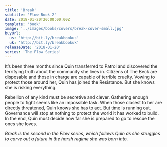 ```yaml
---
title: 'Break'
subtitle: 'Flow Book 2'
date: 2018-01-20T20:00:00.00Z
template: 'book'
image: '../images/books/covers/break-cover-small.jpg'
buyUrl:
  us: 'http://bit.ly/breakbookus'
  uk: 'http://bit.ly/breakbookuk'
releaseDate: '2018-01-20'
series: 'The Flow Series'
---
```


It’s been three months since Quin transferred to Patrol and discovered the terrifying truth about the community she lives in. Citizens of The Beck are disposable and those in charge are capable of terrible cruelty. Vowing to protect those around her, Quin has joined the Resistance. But she knows she is risking everything.

Rebellion of any kind must be secretive and clever. Gathering enough people to fight seems like an impossible task. When those closest to her are directly threatened, Quin knows she has to act. But time is running out. Governance will stop at nothing to protect the world it has worked to build. In the end, Quin must decide how far she is prepared to go to rescue the ones she loves.

_Break is the second in the Flow series, which follows Quin as she struggles to carve out a future in the harsh regime she was born into._
